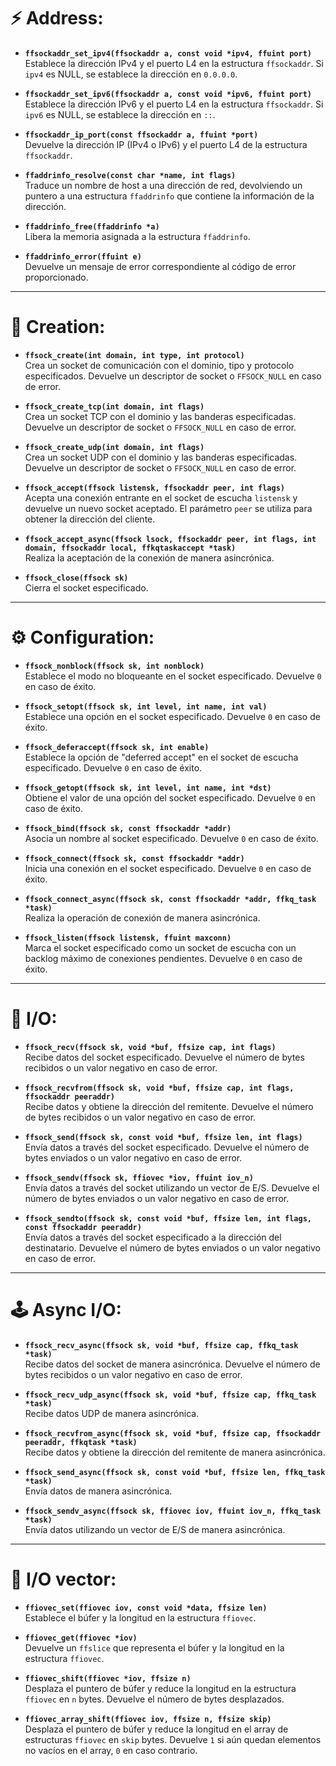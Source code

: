 # ⚡ **Address:**
- **`ffsockaddr_set_ipv4(ffsockaddr a, const void *ipv4, ffuint port)`**  
  Establece la dirección IPv4 y el puerto L4 en la estructura `ffsockaddr`. Si `ipv4` es NULL, se establece la dirección en `0.0.0.0`.
  
- **`ffsockaddr_set_ipv6(ffsockaddr a, const void *ipv6, ffuint port)`**  
  Establece la dirección IPv6 y el puerto L4 en la estructura `ffsockaddr`. Si `ipv6` es NULL, se establece la dirección en `::`.
  
- **`ffsockaddr_ip_port(const ffsockaddr a, ffuint *port)`**  
  Devuelve la dirección IP (IPv4 o IPv6) y el puerto L4 de la estructura `ffsockaddr`.

- **`ffaddrinfo_resolve(const char *name, int flags)`**  
  Traduce un nombre de host a una dirección de red, devolviendo un puntero a una estructura `ffaddrinfo` que contiene la información de la dirección.

- **`ffaddrinfo_free(ffaddrinfo *a)`**  
  Libera la memoria asignada a la estructura `ffaddrinfo`.

- **`ffaddrinfo_error(ffuint e)`**  
  Devuelve un mensaje de error correspondiente al código de error proporcionado.

---

# 🔨 **Creation:**
- **`ffsock_create(int domain, int type, int protocol)`**  
  Crea un socket de comunicación con el dominio, tipo y protocolo especificados. Devuelve un descriptor de socket o `FFSOCK_NULL` en caso de error.

- **`ffsock_create_tcp(int domain, int flags)`**  
  Crea un socket TCP con el dominio y las banderas especificadas. Devuelve un descriptor de socket o `FFSOCK_NULL` en caso de error.

- **`ffsock_create_udp(int domain, int flags)`**  
  Crea un socket UDP con el dominio y las banderas especificadas. Devuelve un descriptor de socket o `FFSOCK_NULL` en caso de error.

- **`ffsock_accept(ffsock listensk, ffsockaddr peer, int flags)`**  
  Acepta una conexión entrante en el socket de escucha `listensk` y devuelve un nuevo socket aceptado. El parámetro `peer` se utiliza para obtener la dirección del cliente.

- **`ffsock_accept_async(ffsock lsock, ffsockaddr peer, int flags, int domain, ffsockaddr local, ffkqtaskaccept *task)`**  
  Realiza la aceptación de la conexión de manera asincrónica.

- **`ffsock_close(ffsock sk)`**  
  Cierra el socket especificado.

---

# ⚙️ **Configuration:**
- **`ffsock_nonblock(ffsock sk, int nonblock)`**  
  Establece el modo no bloqueante en el socket especificado. Devuelve `0` en caso de éxito.

- **`ffsock_setopt(ffsock sk, int level, int name, int val)`**  
  Establece una opción en el socket especificado. Devuelve `0` en caso de éxito.

- **`ffsock_deferaccept(ffsock sk, int enable)`**  
  Establece la opción de "deferred accept" en el socket de escucha especificado. Devuelve `0` en caso de éxito.

- **`ffsock_getopt(ffsock sk, int level, int name, int *dst)`**  
  Obtiene el valor de una opción del socket especificado. Devuelve `0` en caso de éxito.

- **`ffsock_bind(ffsock sk, const ffsockaddr *addr)`**  
  Asocia un nombre al socket especificado. Devuelve `0` en caso de éxito.

- **`ffsock_connect(ffsock sk, const ffsockaddr *addr)`**  
  Inicia una conexión en el socket especificado. Devuelve `0` en caso de éxito.

- **`ffsock_connect_async(ffsock sk, const ffsockaddr *addr, ffkq_task *task)`**  
  Realiza la operación de conexión de manera asincrónica.

- **`ffsock_listen(ffsock listensk, ffuint maxconn)`**  
  Marca el socket especificado como un socket de escucha con un backlog máximo de conexiones pendientes. Devuelve `0` en caso de éxito.

---

# 📡 **I/O:**
- **`ffsock_recv(ffsock sk, void *buf, ffsize cap, int flags)`**  
  Recibe datos del socket especificado. Devuelve el número de bytes recibidos o un valor negativo en caso de error.

- **`ffsock_recvfrom(ffsock sk, void *buf, ffsize cap, int flags, ffsockaddr peeraddr)`**  
  Recibe datos y obtiene la dirección del remitente. Devuelve el número de bytes recibidos o un valor negativo en caso de error.

- **`ffsock_send(ffsock sk, const void *buf, ffsize len, int flags)`**  
  Envía datos a través del socket especificado. Devuelve el número de bytes enviados o un valor negativo en caso de error.

- **`ffsock_sendv(ffsock sk, ffiovec *iov, ffuint iov_n)`**  
  Envía datos a través del socket utilizando un vector de E/S. Devuelve el número de bytes enviados o un valor negativo en caso de error.

- **`ffsock_sendto(ffsock sk, const void *buf, ffsize len, int flags, const ffsockaddr peeraddr)`**  
  Envía datos a través del socket especificado a la dirección del destinatario. Devuelve el número de bytes enviados o un valor negativo en caso de error.

---

# 🕹️ **Async I/O:**
- **`ffsock_recv_async(ffsock sk, void *buf, ffsize cap, ffkq_task *task)`**  
  Recibe datos del socket de manera asincrónica. Devuelve el número de bytes recibidos o un valor negativo en caso de error.

- **`ffsock_recv_udp_async(ffsock sk, void *buf, ffsize cap, ffkq_task *task)`**  
  Recibe datos UDP de manera asincrónica.

- **`ffsock_recvfrom_async(ffsock sk, void *buf, ffsize cap, ffsockaddr peeraddr, ffkqtask *task)`**  
  Recibe datos y obtiene la dirección del remitente de manera asincrónica.

- **`ffsock_send_async(ffsock sk, const void *buf, ffsize len, ffkq_task *task)`**  
  Envía datos de manera asincrónica.

- **`ffsock_sendv_async(ffsock sk, ffiovec iov, ffuint iov_n, ffkq_task *task)`**  
  Envía datos utilizando un vector de E/S de manera asincrónica.

---

# 💾 **I/O vector:**
- **`ffiovec_set(ffiovec iov, const void *data, ffsize len)`**  
  Establece el búfer y la longitud en la estructura `ffiovec`.

- **`ffiovec_get(ffiovec *iov)`**  
  Devuelve un `ffslice` que representa el búfer y la longitud en la estructura `ffiovec`.

- **`ffiovec_shift(ffiovec *iov, ffsize n)`**  
  Desplaza el puntero de búfer y reduce la longitud en la estructura `ffiovec` en `n` bytes. Devuelve el número de bytes desplazados.

- **`ffiovec_array_shift(ffiovec iov, ffsize n, ffsize skip)`**  
  Desplaza el puntero de búfer y reduce la longitud en el array de estructuras `ffiovec` en `skip` bytes. Devuelve `1` si aún quedan elementos no vacíos en el array, `0` en caso contrario.
